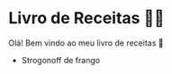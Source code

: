 # Livro de Receitas :man_cook:

Olá! Bem vindo ao meu livro de receitas :palm_tree:

* Strogonoff  de frango



